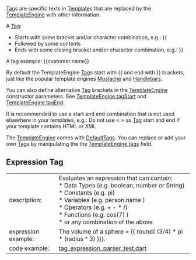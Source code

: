 [//]: # (This file was generated from: doc/template/doc/wiki/04-Tags.md.template using the documentation_builder package)
[Tag](https://pub.dev/packages/Tag)s are specific texts in [Template](https://pub.dev/packages/Template)s that are replaced by the
[TemplateEngine](https://github.com/domain-centric/template_engine/blob/451e02fd54473c314e038a56b1be06088d141938/lib/src/parser/tag/tag.dart#L6) with other information.

A [Tag](https://pub.dev/packages/Tag):
* Starts with some bracket and/or character combination, e.g.: \{{
* Followed by some contents
* Ends with some closing bracket and/or character combination, e.g.: \}}

A tag example: \{{customer.name\}}

By default the TemplateEngine [Tag](https://pub.dev/packages/Tag)s start with \{{ and end with \}} brackets,
just like the popular template engines
[Mustache](https://mustache.github.io/) and
[Handlebars](https://handlebarsjs.com).

You can also define alternative [Tag](https://pub.dev/packages/Tag) brackets in the [TemplateEngine](https://github.com/domain-centric/template_engine/blob/451e02fd54473c314e038a56b1be06088d141938/lib/src/parser/tag/tag.dart#L6)
constructor parameters. See [TemplateEngine.tagStart](https://github.com/domain-centric/template_engine/blob/451e02fd54473c314e038a56b1be06088d141938/lib/src/parser/tag/tag.dart#L21) and
[TemplateEngine.tagEnd](https://github.com/domain-centric/template_engine/blob/451e02fd54473c314e038a56b1be06088d141938/lib/src/parser/tag/tag.dart#L22).

It is recommended to use a start and end combination that is not used
elsewhere in your templates, e.g.: Do not use < > as [Tag](https://pub.dev/packages/Tag) start and end
if your template contains HTML or XML

The [TemplateEngine](https://github.com/domain-centric/template_engine/blob/451e02fd54473c314e038a56b1be06088d141938/lib/src/parser/tag/tag.dart#L6) comes with [DefaultTags](https://github.com/domain-centric/template_engine/blob/451e02fd54473c314e038a56b1be06088d141938/lib/src/parser/tag/tag.dart#L28). You can replace or add your
own [Tag](https://pub.dev/packages/Tag)s by manipulating the the [TemplateEngine.tags](https://github.com/domain-centric/template_engine/blob/451e02fd54473c314e038a56b1be06088d141938/lib/src/parser/tag/tag.dart#L29) field.

## Expression Tag
<table>
<tr><td>description:</td><td>Evaluates an expression that can contain:<br>* Data Types (e.g. boolean, number or String)<br>* Constants (e.g. pi)<br>* Variables (e.g. person.name )<br>* Operators (e.g. + - * /)<br>* Functions (e.g. cos(7) )<br>* or any combination of the above</td></tr>
<tr><td>expression example:</td><td colspan="4">The volume of a sphere = {{ round( (3/4) * pi * (radius ^ 3) )}}.</td></tr>
<tr><td>code example:</td><td colspan="4"><a href="https://github.com/domain-centric/template_engine/blob/main/test/src/parser/tag/expression/tag_expression_parser_test.dart">tag_expression_parser_test.dart</a></td></tr>
</table>
